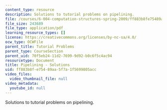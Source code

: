 ```yaml
---
content_type: resource
description: Solutions to tutorial problems on pipelining.
file: /courses/6-004-computation-structures-spring-2009/ff883b8fe75489aa5f7a1f5699805acc_MIT6004s09tutor09sol.pdf
file_size: 243689
file_type: application/pdf
learning_resource_types: []
license: https://creativecommons.org/licenses/by-nc-sa/4.0/
ocw_type: OCWFile
parent_title: Tutorial Problems
parent_type: CourseSection
parent_uid: 70f5eb24-11d2-7699-9d92-b0c6f5c4ac94
resourcetype: Document
title: Pipelining - Solutions
uid: ff883b8f-e754-89aa-5f7a-1f5699805acc
video_files:
  video_thumbnail_file: null
video_metadata:
  youtube_id: null
---
```

Solutions to tutorial problems on pipelining.